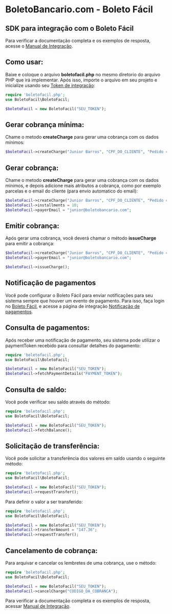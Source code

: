 # BoletoBancario.com - Boleto Fácil
## SDK para integração com o Boleto Fácil

Para verificar a documentação completa e os exemplos de resposta, acesse o <a href="https://www.boletobancario.com/boletofacil/integration/integration.html" target="_blank">Manual de Integração</a>.



## Como usar: ##

Baixe e coloque o arquivo **boletofacil.php** no mesmo diretorio do arquivo PHP que irá implementar.
Após isso, importe o arquivo em seu projeto e inicialize usando seu <a href="https://www.boletobancario.com/boletofacil/integration/integration.html#token" target="_blank">Token de integração</a>:

```php
require 'boletofacil.php';
use BoletoFacil\BoletoFacil;

$boletoFacil = new BoletoFacil("SEU_TOKEN");
```



## Gerar cobrança mínima: ##

Chame o metodo **createCharge** para gerar uma cobrança com os dados mínimos:

```php
$boletoFacil->createCharge("Junior Barros", "CPF_DO_CLIENTE", "Pedido 48192", "147.36", "07/11/2017");
```



## Gerar cobrança: ##

Chame o metodo **createCharge** para gerar uma cobrança com os dados mínimos, e depois adicione mais atributos a cobrança, como por exemplo parcelas e o email do cliente (para envio automatico do email):

```php
$boletoFacil->createCharge("Junior Barros", "CPF_DO_CLIENTE", "Pedido 48192", "1047.36", "07/11/2017");
$boletoFacil->installments = 10;
$boletoFacil->payerEmail = "junior@boletobancario.com";
```



## Emitir cobrança: ##

Após gerar uma cobrança, você deverá chamar o método **issueCharge** para emitir a cobrança:

```php
$boletoFacil->createCharge("Junior Barros", "CPF_DO_CLIENTE", "Pedido 48192", "147.36", "07/11/2017");
$boletoFacil->payerEmail = "junior@boletobancario.com";

$boletoFacil->issueCharge();
```



## Notificação de pagamentos ##

Você pode configurar o Boleto Fácil para enviar notificações para seu sistema sempre que houver um evento de pagamento.
Para isso, faça login no <a href="https://www.boletobancario.com/boletofacil/user/login.html" target="_blank">Boleto Fácil</a>, e acesse a página de integração <a href="https://www.boletobancario.com/boletofacil/integration/integration.html#notificacao" target="_blank">Notificação de pagamentos</a>.




## Consulta de pagamentos: ##

Após receber uma notificação de pagamento, seu sistema pode utilizar o paymentToken recebido para consultar detalhes do pagamento:

```php
require 'boletofacil.php';
use BoletoFacil\BoletoFacil;

$boletoFacil = new BoletoFacil("SEU_TOKEN");
$boletoFacil->fetchPaymentDetails("PAYMENT_TOKEN");
```




## Consulta de saldo: ##

Você pode verificar seu saldo através do método:

```php
require 'boletofacil.php';
use BoletoFacil\BoletoFacil;

$boletoFacil = new BoletoFacil("SEU_TOKEN");
$boletoFacil->fetchBalance();
```




## Solicitação de transferência: ##

Você pode solicitar a transferência dos valores em saldo usando o seguinte método:

```php
require 'boletofacil.php';
use BoletoFacil\BoletoFacil;

$boletoFacil = new BoletoFacil("SEU_TOKEN");
$boletoFacil->requestTransfer();
```

Para definir o valor a ser transferido:

```php
require 'boletofacil.php';
use BoletoFacil\BoletoFacil;

$boletoFacil = new BoletoFacil("SEU_TOKEN");
$boletoFacil->transferAmount = "147.36";
$boletoFacil->requestTransfer();
```


## Cancelamento de cobrança: ##

Para arquivar e cancelar os lembretes de uma cobrança, use o método:

```php
require 'boletofacil.php';
use BoletoFacil\BoletoFacil;

$boletoFacil = new BoletoFacil("SEU_TOKEN");
$boletoFacil->cancelCharge("CODIGO_DA_COBRANCA");
```


Para verificar a documentação completa e os exemplos de resposta, acessar <a href="https://www.boletobancario.com/boletofacil/integration/integration.html" target="_blank">Manual de Integração</a>.
